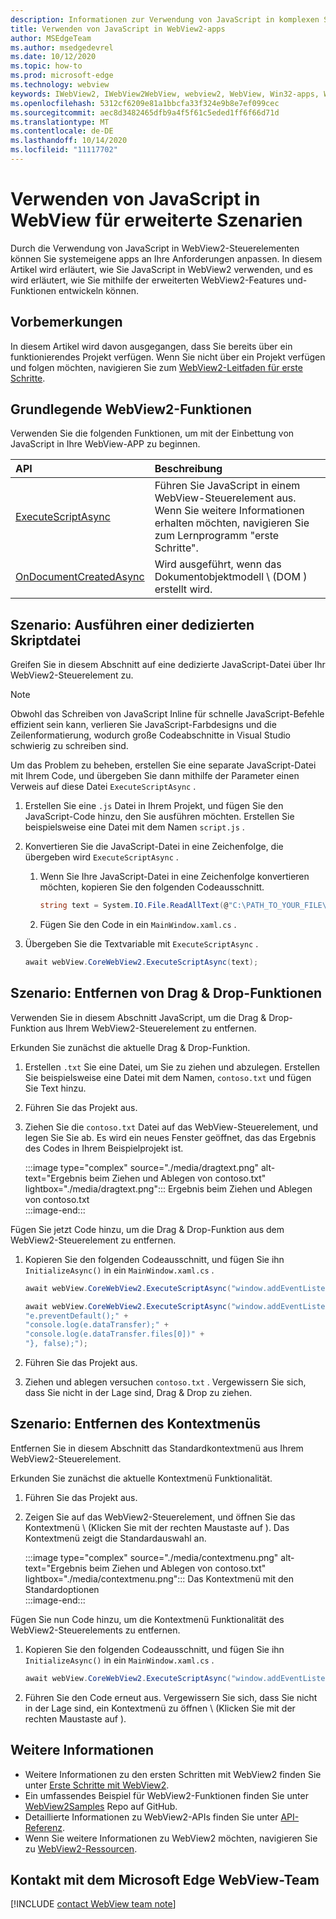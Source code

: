 ```yaml
---
description: Informationen zur Verwendung von JavaScript in komplexen Szenarien in WebView2-apps
title: Verwenden von JavaScript in WebView2-apps
author: MSEdgeTeam
ms.author: msedgedevrel
ms.date: 10/12/2020
ms.topic: how-to
ms.prod: microsoft-edge
ms.technology: webview
keywords: IWebView2, IWebView2WebView, webview2, WebView, Win32-apps, Win32, Edge, ICoreWebView2, ICoreWebView2Host, Browser-Steuerelement, Edge-HTML
ms.openlocfilehash: 5312cf6209e81a1bbcfa33f324e9b8e7ef099cec
ms.sourcegitcommit: aec8d3482465dfb9a4f5f61c5eded1ff6f66d71d
ms.translationtype: MT
ms.contentlocale: de-DE
ms.lasthandoff: 10/14/2020
ms.locfileid: "11117702"
---
```

# Verwenden von JavaScript in WebView für erweiterte Szenarien  

Durch die Verwendung von JavaScript in WebView2-Steuerelementen können Sie systemeigene apps an Ihre Anforderungen anpassen.  In diesem Artikel wird erläutert, wie Sie JavaScript in WebView2 verwenden, und es wird erläutert, wie Sie mithilfe der erweiterten WebView2-Features und-Funktionen entwickeln können.  

## Vorbemerkungen  

In diesem Artikel wird davon ausgegangen, dass Sie bereits über ein funktionierendes Projekt verfügen.  Wenn Sie nicht über ein Projekt verfügen und folgen möchten, navigieren Sie zum [WebView2-Leitfaden für erste Schritte][Webview2GettingstartedWpf].  

## Grundlegende WebView2-Funktionen  

Verwenden Sie die folgenden Funktionen, um mit der Einbettung von JavaScript in Ihre WebView-APP zu beginnen.  

| API  | Beschreibung  |
|:--- |:--- |  
| [ExecuteScriptAsync][Webview2ReferenceWpf09515MicrosoftWebExecutescriptasync] | Führen Sie JavaScript in einem WebView-Steuerelement aus. Wenn Sie weitere Informationen erhalten möchten, navigieren Sie zum Lernprogramm "erste Schritte". |
| [OnDocumentCreatedAsync][Webview2ReferenceWin3209538Icorewebview2Addscripttoexecuteondocumentcreated] | Wird ausgeführt, wenn das Dokumentobjektmodell \ (DOM \) erstellt wird. |
      
## Szenario: Ausführen einer dedizierten Skriptdatei  

Greifen Sie in diesem Abschnitt auf eine dedizierte JavaScript-Datei über Ihr WebView2-Steuerelement zu.  

> [!NOTE]
> Obwohl das Schreiben von JavaScript Inline für schnelle JavaScript-Befehle effizient sein kann, verlieren Sie JavaScript-Farbdesigns und die Zeilenformatierung, wodurch große Codeabschnitte in Visual Studio schwierig zu schreiben sind.  

Um das Problem zu beheben, erstellen Sie eine separate JavaScript-Datei mit Ihrem Code, und übergeben Sie dann mithilfe der Parameter einen Verweis auf diese Datei `ExecuteScriptAsync` .  

1.  Erstellen Sie eine `.js` Datei in Ihrem Projekt, und fügen Sie den JavaScript-Code hinzu, den Sie ausführen möchten.  Erstellen Sie beispielsweise eine Datei mit dem Namen `script.js` .  
1.  Konvertieren Sie die JavaScript-Datei in eine Zeichenfolge, die übergeben wird `ExecuteScriptAsync` .  
    1.  Wenn Sie Ihre JavaScript-Datei in eine Zeichenfolge konvertieren möchten, kopieren Sie den folgenden Codeausschnitt.  
        
        ```csharp
        string text = System.IO.File.ReadAllText(@"C:\PATH_TO_YOUR_FILE\script.js");
        ```  
        
    1.  Fügen Sie den Code in ein `MainWindow.xaml.cs` .  
1.  Übergeben Sie die Textvariable mit `ExecuteScriptAsync` .  
    
    ```csharp
    await webView.CoreWebView2.ExecuteScriptAsync(text);
    ```  

## Szenario: Entfernen von Drag & Drop-Funktionen  

Verwenden Sie in diesem Abschnitt JavaScript, um die Drag & Drop-Funktion aus Ihrem WebView2-Steuerelement zu entfernen.  

Erkunden Sie zunächst die aktuelle Drag & Drop-Funktion.  

1.  Erstellen `.txt` Sie eine Datei, um Sie zu ziehen und abzulegen.  Erstellen Sie beispielsweise eine Datei mit dem Namen, `contoso.txt` und fügen Sie Text hinzu.  
1.  Führen Sie das Projekt aus.  
1.  Ziehen Sie die `contoso.txt` Datei auf das WebView-Steuerelement, und legen Sie Sie ab.  Es wird ein neues Fenster geöffnet, das das Ergebnis des Codes in Ihrem Beispielprojekt ist.  
    
    :::image type="complex" source="./media/dragtext.png" alt-text="Ergebnis beim Ziehen und Ablegen von contoso.txt" lightbox="./media/dragtext.png":::
       Ergebnis beim Ziehen und Ablegen von contoso.txt  
    :::image-end:::  

Fügen Sie jetzt Code hinzu, um die Drag & Drop-Funktion aus dem WebView2-Steuerelement zu entfernen.  

1.  Kopieren Sie den folgenden Codeausschnitt, und fügen Sie ihn `InitializeAsync()` in ein `MainWindow.xaml.cs` .   
            
    ```csharp   
    await webView.CoreWebView2.ExecuteScriptAsync("window.addEventListener('dragover',function(e){e.preventDefault();},false);");
    
    await webView.CoreWebView2.ExecuteScriptAsync("window.addEventListener('drop',function(e){" +
    "e.preventDefault();" +
    "console.log(e.dataTransfer);" +
    "console.log(e.dataTransfer.files[0])" +
    "}, false);");
    ```  
          
1.  Führen Sie das Projekt aus.  
1.  Ziehen und ablegen versuchen `contoso.txt` .  Vergewissern Sie sich, dass Sie nicht in der Lage sind, Drag & Drop zu ziehen.  

## Szenario: Entfernen des Kontextmenüs  

Entfernen Sie in diesem Abschnitt das Standardkontextmenü aus Ihrem WebView2-Steuerelement.  

Erkunden Sie zunächst die aktuelle Kontextmenü Funktionalität.  

1.  Führen Sie das Projekt aus.  
1.  Zeigen Sie auf das WebView2-Steuerelement, und öffnen Sie das Kontextmenü \ (Klicken Sie mit der rechten Maustaste auf \).  Das Kontextmenü zeigt die Standardauswahl an.  
    
    :::image type="complex" source="./media/contextmenu.png" alt-text="Ergebnis beim Ziehen und Ablegen von contoso.txt" lightbox="./media/contextmenu.png":::
       Das Kontextmenü mit den Standardoptionen  
    :::image-end:::  
    
Fügen Sie nun Code hinzu, um die Kontextmenü Funktionalität des WebView2-Steuerelements zu entfernen.  

1.  Kopieren Sie den folgenden Codeausschnitt, und fügen Sie ihn `InitializeAsync()` in ein `MainWindow.xaml.cs` .    
        
    ```csharp   
    await webView.CoreWebView2.ExecuteScriptAsync("window.addEventListener('contextmenu', window => {window.preventDefault();});");
    ```  

1.  Führen Sie den Code erneut aus.  Vergewissern Sie sich, dass Sie nicht in der Lage sind, ein Kontextmenü zu öffnen \ (Klicken Sie mit der rechten Maustaste auf \).  
   
## Weitere Informationen  

*   Weitere Informationen zu den ersten Schritten mit WebView2 finden Sie unter [Erste Schritte mit WebView2][Webview2MainGettingStarted].  
*   Ein umfassendes Beispiel für WebView2-Funktionen finden Sie unter [WebView2Samples][GithubMicrosoftedgeWebview2samples] Repo auf GitHub.  
*   Detaillierte Informationen zu WebView2-APIs finden Sie unter [API-Referenz][Webview2ApiReference].  
*   Wenn Sie weitere Informationen zu WebView2 möchten, navigieren Sie zu [WebView2-Ressourcen][Webview2MainNextSteps].  

## Kontakt mit dem Microsoft Edge WebView-Team  

[!INCLUDE [contact WebView team note](../includes/contact-webview-team-note.md)]  

<!-- links -->  

[DevtoolsGuideChromiumMain]: ../../devtools-guide-chromium.md "Microsoft Edge (Chrom)-Entwickler Tools | Microsoft docs"  


[Webview2ApiReference]: ../webview2-api-reference.md "Microsoft Edge WebView2-API-Referenz | Microsoft docs"  
[Webview2GettingstartedWpf]: ../gettingstarted/wpf.md "Erste Schritte mit WebView2 in WPF (Preview) | Microsoft docs"  
[Webview2MainGettingStarted]: ../index.md#getting-started "Erste Schritte – Einführung in Microsoft Edge WebView2 (Preview) | Microsoft docs"  
[Webview2MainNextSteps]: ../index.md#next-steps "Nächste Schritte – Einführung in Microsoft Edge WebView2 (Preview) | Microsoft docs"  
[Webview2ReferenceWin3209538Icorewebview2Addscripttoexecuteondocumentcreated]: ../reference/win32/0-9-538/icorewebview2.md#addscripttoexecuteondocumentcreated "AddScriptToExecuteOnDocumentCreated-0.9.579-Interface ICoreWebView2 | Microsoft docs"  
[Webview2ReferenceWpf09515MicrosoftWebExecutescriptasync]: ../reference/wpf/0-9-515/microsoft-web-webview2-wpf-webview2.md#executescriptasync "ExecuteScriptAsync-Microsoft. Web. WebView2. WPF. WebView2 Klasse | Microsoft docs"  

[GithubMicrosoftedgeWebview2samples]: https://github.com/MicrosoftEdge/WebView2Samples "WebView2-Beispiele-MicrosoftEdge/WebView2Samples | GitHub"  
